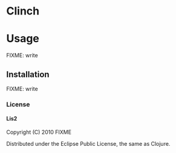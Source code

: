 
Clinch
======

# Usage

FIXME: write

## Installation

FIXME: write

### License

#### Lis2

Copyright (C) 2010 FIXME

Distributed under the Eclipse Public License, the same as Clojure.
